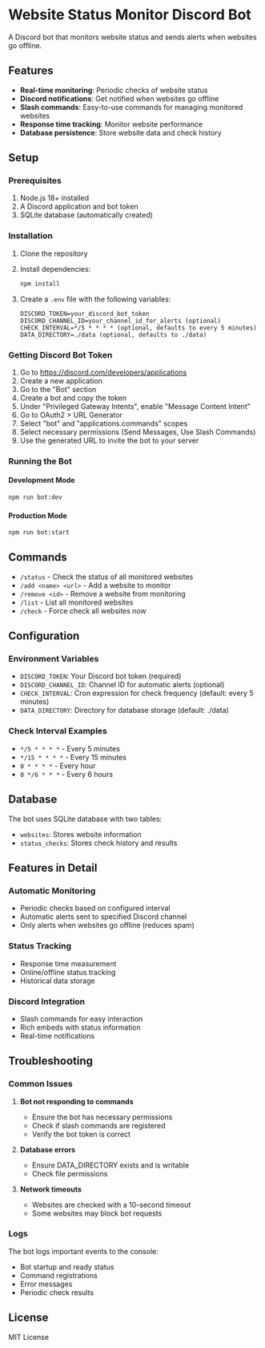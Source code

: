 # Website Status Monitor Discord Bot

A Discord bot that monitors website status and sends alerts when websites go offline.

## Features

- **Real-time monitoring**: Periodic checks of website status
- **Discord notifications**: Get notified when websites go offline
- **Slash commands**: Easy-to-use commands for managing monitored websites
- **Response time tracking**: Monitor website performance
- **Database persistence**: Store website data and check history

## Setup

### Prerequisites

1. Node.js 18+ installed
2. A Discord application and bot token
3. SQLite database (automatically created)

### Installation

1. Clone the repository
2. Install dependencies:
   ```bash
   npm install
   ```

3. Create a `.env` file with the following variables:
   ```
   DISCORD_TOKEN=your_discord_bot_token
   DISCORD_CHANNEL_ID=your_channel_id_for_alerts (optional)
   CHECK_INTERVAL=*/5 * * * * (optional, defaults to every 5 minutes)
   DATA_DIRECTORY=./data (optional, defaults to ./data)
   ```

### Getting Discord Bot Token

1. Go to https://discord.com/developers/applications
2. Create a new application
3. Go to the "Bot" section
4. Create a bot and copy the token
5. Under "Privileged Gateway Intents", enable "Message Content Intent"
6. Go to OAuth2 > URL Generator
7. Select "bot" and "applications.commands" scopes
8. Select necessary permissions (Send Messages, Use Slash Commands)
9. Use the generated URL to invite the bot to your server

### Running the Bot

#### Development Mode
```bash
npm run bot:dev
```

#### Production Mode
```bash
npm run bot:start
```

## Commands

- `/status` - Check the status of all monitored websites
- `/add <name> <url>` - Add a website to monitor
- `/remove <id>` - Remove a website from monitoring
- `/list` - List all monitored websites
- `/check` - Force check all websites now

## Configuration

### Environment Variables

- `DISCORD_TOKEN`: Your Discord bot token (required)
- `DISCORD_CHANNEL_ID`: Channel ID for automatic alerts (optional)
- `CHECK_INTERVAL`: Cron expression for check frequency (default: every 5 minutes)
- `DATA_DIRECTORY`: Directory for database storage (default: ./data)

### Check Interval Examples

- `*/5 * * * *` - Every 5 minutes
- `*/15 * * * *` - Every 15 minutes
- `0 * * * *` - Every hour
- `0 */6 * * *` - Every 6 hours

## Database

The bot uses SQLite database with two tables:
- `websites`: Stores website information
- `status_checks`: Stores check history and results

## Features in Detail

### Automatic Monitoring
- Periodic checks based on configured interval
- Automatic alerts sent to specified Discord channel
- Only alerts when websites go offline (reduces spam)

### Status Tracking
- Response time measurement
- Online/offline status tracking
- Historical data storage

### Discord Integration
- Slash commands for easy interaction
- Rich embeds with status information
- Real-time notifications

## Troubleshooting

### Common Issues

1. **Bot not responding to commands**
   - Ensure the bot has necessary permissions
   - Check if slash commands are registered
   - Verify the bot token is correct

2. **Database errors**
   - Ensure DATA_DIRECTORY exists and is writable
   - Check file permissions

3. **Network timeouts**
   - Websites are checked with a 10-second timeout
   - Some websites may block bot requests

### Logs

The bot logs important events to the console:
- Bot startup and ready status
- Command registrations
- Error messages
- Periodic check results

## License

MIT License
